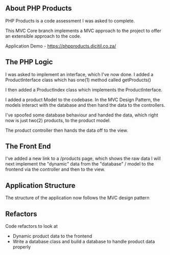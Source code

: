 ## About PHP Products

PHP Products is a code assessment I was asked to complete.

This MVC Core branch implements a MVC approach to the project to offer an extensible approach to the code.

Application Demo - https://phpproducts.dicitil.co.za/

##  The PHP Logic

I was asked to implement an interface, which I've now done.
I added a ProductInterface class which has one(1) method called getProducts()

I then added a ProductIndex class which implements the ProductInterface.

I added a product Model to the codebase.
In the MVC Design Pattern, the models interact with the database and then hand the data to the controllers.

I've spoofed some database behaviour and handed the data, which right now is just two(2) products, to the product model.

The product controller then hands the data off to the view.

## The Front End

I've added a new link to a /products page, which shows the raw data
I will next implement the "dynamic" data from the "database" / model to the frontend via the controller and then to the view.


##  Application Structure

The structure of the application now follows the MVC design pattern

##  Refactors

Code refactors to look at

- Dynamic product data to the frontend
- Write a database class and build a database to handle product data properly 